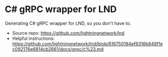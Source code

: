 # C# gRPC wrapper for LND

Generating C# gRPC wrapper for LND, so you don't have to.

 - Source repo: https://github.com/lightningnetwork/lnd
 - Helpful instructions: https://github.com/lightningnetwork/lnd/blob/616750184ef9316b849f1ec092176e6814cb2661/docs/grpc/c%23.md
